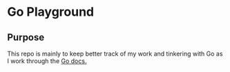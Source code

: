 # Go Playground

## Purpose

This repo is mainly to keep better track of my work and tinkering with Go as I work through the [Go docs.](https://go.dev/doc/)